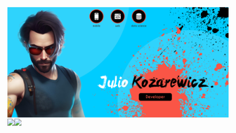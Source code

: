 <img src="0_utils/banner.png">
<div align="center" style="display: flex; width: 100%;">
  <a href="https://github.com/juliokozarewicz">
    <img height="200px" src="https://github-readme-stats.vercel.app/api/?username=juliokozarewicz&theme=dark&count_private=true"/>
  </a>
  <a href="https://github.com/juliokozarewicz">
    <img height="200px" src="https://github-readme-stats.vercel.app/api/top-langs/?username=juliokozarewicz&layout=compact&langs_count=7&theme=dark"/>
  </a>
</div>

